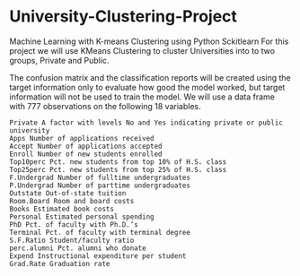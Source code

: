 # University-Clustering-Project
Machine Learning with K-means Clustering using Python Sckitlearn
For this project we will use KMeans Clustering to cluster Universities into to two groups, Private and Public.

The confusion matrix and the classification reports will be created using the target information only to evaluate how good the model worked, but target information will not be used to train the model.
We will use a data frame with 777 observations on the following 18 variables.

    Private A factor with levels No and Yes indicating private or public university
    Apps Number of applications received
    Accept Number of applications accepted
    Enroll Number of new students enrolled
    Top10perc Pct. new students from top 10% of H.S. class
    Top25perc Pct. new students from top 25% of H.S. class
    F.Undergrad Number of fulltime undergraduates
    P.Undergrad Number of parttime undergraduates
    Outstate Out-of-state tuition
    Room.Board Room and board costs
    Books Estimated book costs
    Personal Estimated personal spending
    PhD Pct. of faculty with Ph.D.’s
    Terminal Pct. of faculty with terminal degree
    S.F.Ratio Student/faculty ratio
    perc.alumni Pct. alumni who donate
    Expend Instructional expenditure per student
    Grad.Rate Graduation rate
